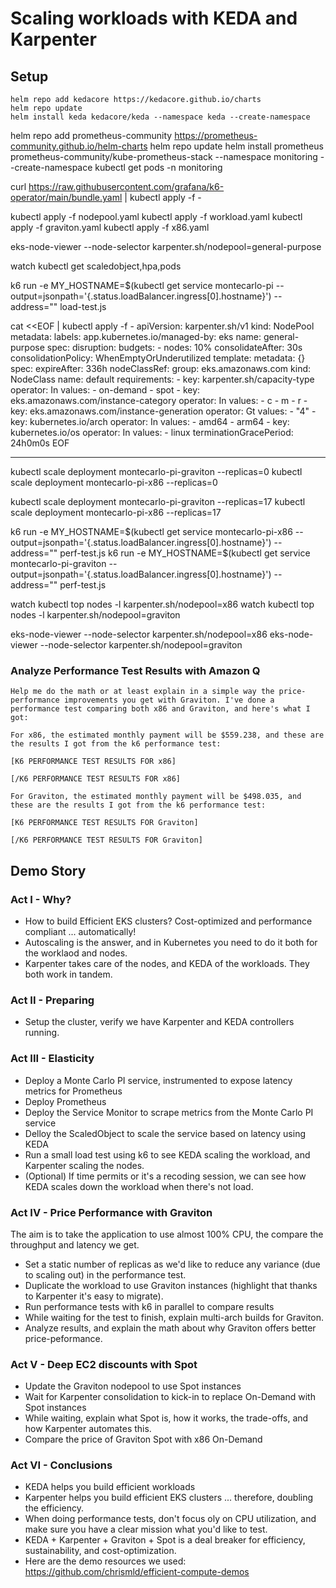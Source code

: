 # Scaling workloads with KEDA and Karpenter

## Setup

```
helm repo add kedacore https://kedacore.github.io/charts
helm repo update
helm install keda kedacore/keda --namespace keda --create-namespace
```

helm repo add prometheus-community https://prometheus-community.github.io/helm-charts
helm repo update
helm install prometheus prometheus-community/kube-prometheus-stack --namespace monitoring --create-namespace
kubectl get pods -n monitoring

curl https://raw.githubusercontent.com/grafana/k6-operator/main/bundle.yaml | kubectl apply -f -

kubectl apply -f nodepool.yaml
kubectl apply -f workload.yaml
kubectl apply -f graviton.yaml
kubectl apply -f x86.yaml


eks-node-viewer --node-selector karpenter.sh/nodepool=general-purpose

watch kubectl get scaledobject,hpa,pods

k6 run -e MY_HOSTNAME=$(kubectl get service montecarlo-pi --output=jsonpath='{.status.loadBalancer.ingress[0].hostname}') --address="" load-test.js

cat <<EOF | kubectl apply -f -
apiVersion: karpenter.sh/v1
kind: NodePool
metadata:
  labels:
    app.kubernetes.io/managed-by: eks
  name: general-purpose
spec:
  disruption:
    budgets:
    - nodes: 10%
    consolidateAfter: 30s
    consolidationPolicy: WhenEmptyOrUnderutilized
  template:
    metadata: {}
    spec:
      expireAfter: 336h
      nodeClassRef:
        group: eks.amazonaws.com
        kind: NodeClass
        name: default
      requirements:
      - key: karpenter.sh/capacity-type
        operator: In
        values:
        - on-demand
        - spot
      - key: eks.amazonaws.com/instance-category
        operator: In
        values:
        - c
        - m
        - r
      - key: eks.amazonaws.com/instance-generation
        operator: Gt
        values:
        - "4"
      - key: kubernetes.io/arch
        operator: In
        values:
        - amd64
        - arm64
      - key: kubernetes.io/os
        operator: In
        values:
        - linux
      terminationGracePeriod: 24h0m0s
EOF

----------

kubectl scale deployment montecarlo-pi-graviton --replicas=0
kubectl scale deployment montecarlo-pi-x86 --replicas=0

kubectl scale deployment montecarlo-pi-graviton --replicas=17
kubectl scale deployment montecarlo-pi-x86 --replicas=17

k6 run -e MY_HOSTNAME=$(kubectl get service montecarlo-pi-x86 --output=jsonpath='{.status.loadBalancer.ingress[0].hostname}') --address="" perf-test.js
k6 run -e MY_HOSTNAME=$(kubectl get service montecarlo-pi-graviton --output=jsonpath='{.status.loadBalancer.ingress[0].hostname}') --address="" perf-test.js

watch kubectl top nodes -l karpenter.sh/nodepool=x86
watch kubectl top nodes -l karpenter.sh/nodepool=graviton

eks-node-viewer --node-selector karpenter.sh/nodepool=x86
eks-node-viewer --node-selector karpenter.sh/nodepool=graviton

### Analyze Performance Test Results with Amazon Q

```
Help me do the math or at least explain in a simple way the price-performance improvements you get with Graviton. I've done a performance test comparing both x86 and Graviton, and here's what I got:

For x86, the estimated monthly payment will be $559.238, and these are the results I got from the k6 performance test:

[K6 PERFORMANCE TEST RESULTS FOR x86]

[/K6 PERFORMANCE TEST RESULTS FOR x86]

For Graviton, the estimated monthly payment will be $498.035, and these are the results I got from the k6 performance test:

[K6 PERFORMANCE TEST RESULTS FOR Graviton]

[/K6 PERFORMANCE TEST RESULTS FOR Graviton]
```

## Demo Story

### Act I - Why?
* How to build Efficient EKS clusters? Cost-optimized and performance compliant ... automatically!
* Autoscaling is the answer, and in Kubernetes you need to do it both for the worklaod and nodes.
* Karpenter takes care of the nodes, and KEDA of the workloads. They both work in tandem.

### Act II - Preparing
* Setup the cluster, verify we have Karpenter and KEDA controllers running.

### Act III - Elasticity
* Deploy a Monte Carlo PI service, instrumented to expose latency metrics for Prometheus
* Deploy Prometheus
* Deploy the Service Monitor to scrape metrics from the Monte Carlo PI service
* Delloy the ScaledObject to scale the service based on latency using KEDA
* Run a small load test using k6 to see KEDA scaling the workload, and Karpenter scaling the nodes.
* (Optional) If time permits or it's a recoding session, we can see how KEDA scales down the workload when there's not load.

### Act IV - Price Performance with Graviton

The aim is to take the application to use almost 100% CPU, the compare the throughput and latency we get.

* Set a static number of replicas as we'd like to reduce any variance (due to scaling out) in the performance test.
* Duplicate the workload to use Graviton instances (highlight that thanks to Karpenter it's easy to migrate).
* Run performance tests with k6 in parallel to compare results
* While waiting for the test to finish, explain multi-arch builds for Graviton.
* Analyze results, and explain the math about why Graviton offers better price-peformance.

### Act V - Deep EC2 discounts with Spot
* Update the Graviton nodepool to use Spot instances
* Wait for Karpenter consolidation to kick-in to replace On-Demand with Spot instances
* While waiting, explain what Spot is, how it works, the trade-offs, and how Karpenter automates this.
* Compare the price of Graviton Spot with x86 On-Demand

### Act VI - Conclusions
* KEDA helps you build efficient workloads
* Karpenter helps you build efficient EKS clusters ... therefore, doubling the efficiency.
* When doing performance tests, don't focus oly on CPU utilization, and make sure you have a clear mission what you'd like to test.
* KEDA + Karpenter + Graviton + Spot is a deal breaker for efficiency, sustainability, and cost-optimization.
* Here are the demo resources we used: https://github.com/chrismld/efficient-compute-demos